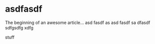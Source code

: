 # asdfasdf

The beginning of an awesome article...
asd fasdf as
asd fasdf sa dfasdf sdfgsdfg xdfg

stuff